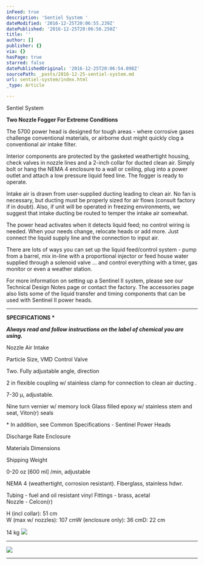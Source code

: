 ```yaml
---
inFeed: true
description: 'Sentiel System '
dateModified: '2016-12-25T20:06:55.239Z'
datePublished: '2016-12-25T20:06:56.250Z'
title: ''
author: []
publisher: {}
via: {}
hasPage: true
starred: false
datePublishedOriginal: '2016-12-25T20:06:54.098Z'
sourcePath: _posts/2016-12-25-sentiel-system.md
url: sentiel-system/index.html
_type: Article

---
```

Sentiel System 

**Two Nozzle Fogger For Extreme Conditions**

The 5700 power head is designed for tough areas - where corrosive gases challenge conventional materials, or airborne dust might quickly clog a conventional air intake filter.

Interior components are protected by the gasketed weathertight housing, check valves in nozzle lines and a 2-inch collar for ducted clean air. Simply bolt or hang the NEMA 4 enclosure to a wall or ceiling, plug into a power outlet and attach a low pressure liquid feed line. The fogger is ready to operate.

Intake air is drawn from user-supplied ducting leading to clean air. No fan is necessary, but ducting must be properly sized for air flows (consult factory if in doubt). Also, if unit will be operated in freezing environments, we suggest that intake ducting be routed to temper the intake air somewhat.

The power head activates when it detects liquid feed; no control wiring is needed. When your needs change, relocate heads or add more. Just connect the liquid supply line and the connection to input air.

There are lots of ways you can set up the liquid feed/control system - pump from a barrel, mix in-line with a proportional injector or feed house water supplied through a solenoid valve ... and control everything with a timer, gas monitor or even a weather station.

For more information on setting up a Sentinel II system, please see our Technical Design Notes page or contact the factory. The accessories page also lists some of the liquid transfer and timing components that can be used with Sentinel II power heads.

---

**SPECIFICATIONS \***

_**Always read and follow instructions on the label of chemical you are using.**_

Nozzle Air Intake

Particle Size, VMD Control Valve

Two. Fully adjustable angle, direction

2 in flexible coupling w/ stainless clamp for connection to clean air ducting .

7-30 μ, adjustable.

Nine turn vernier w/ memory lock Glass filled epoxy w/ stainless stem and seat, Viton(r) seals

\* In addition, see Common Specifications - Sentinel Power Heads

Discharge Rate Enclosure

Materials Dimensions

Shipping Weight

0-20 oz \[600 ml\] /min, adjustable

NEMA 4 (weathertight, corrosion resistant). Fiberglass, stainless hdwr.

Tubing - fuel and oil resistant vinyl Fittings - brass, acetal  
Nozzle - Celcon(r)

H (incl collar): 51 cm  
W (max w/ nozzles): 107 cmW (enclosure only): 36 cmD: 22 cm

14 kg
![](https://the-grid-user-content.s3-us-west-2.amazonaws.com/78d1cff9-e0cd-44dc-8ab4-639418ee73de.png)

---

![](https://the-grid-user-content.s3-us-west-2.amazonaws.com/85db20ed-4d48-4740-8771-a18b37622f54.png)

---